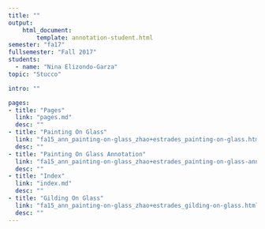 ```yaml
---
title: ""
output:
    html_document:
        template: annotation-student.html
semester: "fa17"
fullsemester: "Fall 2017"
students:
  - name: "Nina Elizondo-Garza"
topic: "Stucco"

intro: ""

pages:
- title: "Pages"
  link: "pages.md"
  desc: ""
- title: "Painting On Glass"
  link: "fa15_ann_painting-on-glass_zhao+estrades_painting-on-glass.html"
  desc: ""
- title: "Painting On Glass Annotation"
  link: "fa15_ann_painting-on-glass_zhao+estrades_painting-on-glass-annotation.html"
  desc: ""
- title: "Index"
  link: "index.md"
  desc: ""
- title: "Gilding On Glass"
  link: "fa15_ann_painting-on-glass_zhao+estrades_gilding-on-glass.html"
  desc: ""
---
```

